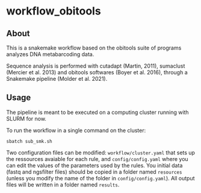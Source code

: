 # workflow_obitools

## About

This is a snakemake workflow based on the obitools suite of programs analyzes DNA metabarcoding data.

Sequence analysis is performed with cutadapt (Martin, 2011), sumaclust (Mercier et al. 2013) and obitools softwares (Boyer et al. 2016), through a Snakemake pipeline (Molder et al. 2021).

## Usage

The pipeline is meant to be executed on a computing cluster running with SLURM for now.

To run the workflow in a single command on the cluster:

```
sbatch sub_smk.sh
```

Two configuration files can be modified: `workflow/cluster.yaml` that sets up the ressources avaiable for each rule, and `config/config.yaml` where you can edit the values of the parameters used by the rules. You initial data (fastq and ngsfilter files) should be copied in a folder named `resources` (unless you modify the name of the folder in `config/config.yaml`). All output files will be written in a folder named `results`.
